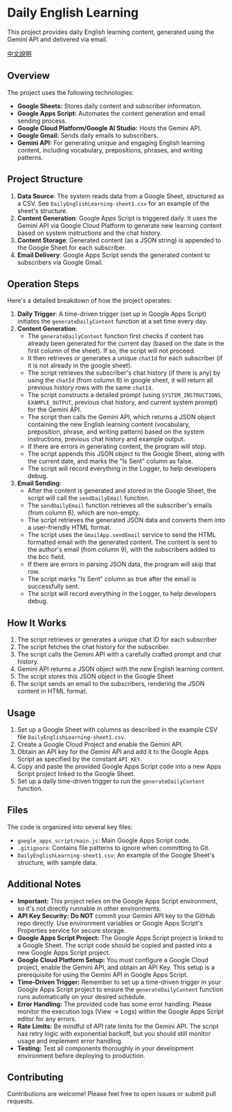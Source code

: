 # Daily English Learning

This project provides daily English learning content, generated using the Gemini API and delivered via email.

[中文說明](https://github.com/Tang-hubert/daily-english-learning-Gemini/blob/main/README_CN.md)

## Overview

The project uses the following technologies:

*   **Google Sheets:** Stores daily content and subscriber information.
*   **Google Apps Script:** Automates the content generation and email sending process.
*   **Google Cloud Platform/Google AI Studio:** Hosts the Gemini API.
*   **Google Gmail:** Sends daily emails to subscribers.
*   **Gemini API:** For generating unique and engaging English learning content, including vocabulary, prepositions, phrases, and writing patterns.

## Project Structure

1.  **Data Source**: The system reads data from a Google Sheet, structured as a CSV. See `DailyEnglishLearning-sheet1.csv` for an example of the sheet's structure.
2.  **Content Generation**: Google Apps Script is triggered daily. It uses the Gemini API via Google Cloud Platform to generate new learning content based on system instructions and the chat history.
3.  **Content Storage**: Generated content (as a JSON string) is appended to the Google Sheet for each subscriber.
4.  **Email Delivery**: Google Apps Script sends the generated content to subscribers via Google Gmail.

## Operation Steps

Here's a detailed breakdown of how the project operates:

1.  **Daily Trigger**: A time-driven trigger (set up in Google Apps Script) initiates the `generateDailyContent` function at a set time every day.
2.  **Content Generation**:
    *   The `generateDailyContent` function first checks if content has already been generated for the current day (based on the date in the first column of the sheet). If so, the script will not proceed.
    *   It then retrieves or generates a unique `chatId` for each subscriber (if it is not already in the google sheet).
    *   The script retrieves the subscriber's chat history (if there is any) by using the `chatId` (from column 8) in google sheet, it will return all previous history rows with the same `chatId`.
     *   The script constructs a detailed prompt (using `SYSTEM_INSTRUCTIONS`, `EXAMPLE_OUTPUT`,  previous chat history, and current system prompt) for the Gemini API.
    *   The script then calls the Gemini API, which returns a JSON object containing the new English learning content (vocabulary, preposition, phrase, and writing pattern) based on the system instructions, previous chat history and example output.
    *   If there are errors in generating content, the program will stop.
    *   The script appends this JSON object to the Google Sheet, along with the current date, and marks the "Is Sent" column as false.
    *    The script will record everything in the Logger, to help developers debug.
3.  **Email Sending**:
    *   After the content is generated and stored in the Google Sheet, the script will call the `sendDailyEmail` function.
    *   The `sendDailyEmail` function retrieves all the subscriber's emails (from column 6), which are non-empty.
    *   The script retrieves the generated JSON data and converts them into a user-friendly HTML format.
    *   The script uses the `GmailApp.sendEmail` service to send the HTML formatted email with the generated content. The content is sent to the author's email (from column 9), with the subscribers added to the bcc field.
    *   If there are errors in parsing JSON data, the program will skip that row.
    *  The script marks "Is Sent" column as true after the email is successfully sent.
    *    The script will record everything in the Logger, to help developers debug.

## How It Works

1.  The script retrieves or generates a unique chat ID for each subscriber
2.  The script fetches the chat history for the subscriber.
3.  The script calls the Gemini API with a carefully crafted prompt and chat history.
4.  Gemini API returns a JSON object with the new English learning content.
5.  The script stores this JSON object in the Google Sheet
6.  The script sends an email to the subscribers, rendering the JSON content in HTML format.

## Usage

1.  Set up a Google Sheet with columns as described in the example CSV file `DailyEnglishLearning-sheet1.csv`.
2.  Create a Google Cloud Project and enable the Gemini API.
3.  Obtain an API key for the Gemini API and add it to the Google Apps Script as specified by the constant `API_KEY`.
4.  Copy and paste the provided Google Apps Script code into a new Apps Script project linked to the Google Sheet.
5.  Set up a daily time-driven trigger to run the `generateDailyContent` function.

## Files

The code is organized into several key files:

*   `google_apps_script/main.js`: Main Google Apps Script code.
*   `.gitignore`: Contains file patterns to ignore when committing to Git.
*   `DailyEnglishLearning-sheet1.csv`: An example of the Google Sheet's structure, with sample data.

## Additional Notes

*   **Important:** This project relies on the Google Apps Script environment, so it's not directly runnable in other environments.
*   **API Key Security:**  **Do NOT** commit your Gemini API key to the GitHub repo directly. Use environment variables or Google Apps Script's Properties service for secure storage.
*   **Google Apps Script Project:** The Google Apps Script project is linked to a Google Sheet. The script code should be copied and pasted into a new Google Apps Script project.
*   **Google Cloud Platform Setup:** You must configure a Google Cloud project, enable the Gemini API, and obtain an API Key. This setup is a prerequisite for using the Gemini API in Google Apps Script.
*   **Time-Driven Trigger:** Remember to set up a time-driven trigger in your Google Apps Script project to ensure the `generateDailyContent` function runs automatically on your desired schedule.
*   **Error Handling:** The provided code has some error handling. Please monitor the execution logs (View -> Logs) within the Google Apps Script editor for any errors.
*   **Rate Limits:** Be mindful of API rate limits for the Gemini API. The script has retry logic with exponential backoff, but you should still monitor usage and implement error handling.
*   **Testing:** Test all components thoroughly in your development environment before deploying to production.

## Contributing

Contributions are welcome! Please feel free to open issues or submit pull requests.
